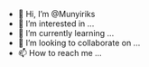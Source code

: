 - 👋 Hi, I’m @Munyiriks
- 👀 I’m interested in ...
- 🌱 I’m currently learning ...
- 💞️ I’m looking to collaborate on ...
- 📫 How to reach me ...

<!---
Munyiriks/Munyiriks is a ✨ special ✨ repository because its `README.md` (this file) appears on your GitHub profile.
You can click the Preview link to take a look at your changes.
--->
